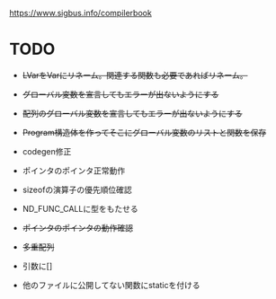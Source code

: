 https://www.sigbus.info/compilerbook

# TODO

* ~~LVarをVarにリネーム。関連する関数も必要であればリネーム。~~
* ~~グローバル変数を宣言してもエラーが出ないようにする~~
* ~~配列のグローバル変数を宣言してもエラーが出ないようにする~~
* ~~Program構造体を作ってそこにグローバル変数のリストと関数を保存~~
* codegen修正

* ポインタのポインタ正常動作
* sizeofの演算子の優先順位確認
* ND_FUNC_CALLに型をもたせる
* ~~ポインタのポインタの動作確認~~
* ~~多重配列~~
* 引数に[]

* 他のファイルに公開してない関数にstaticを付ける
